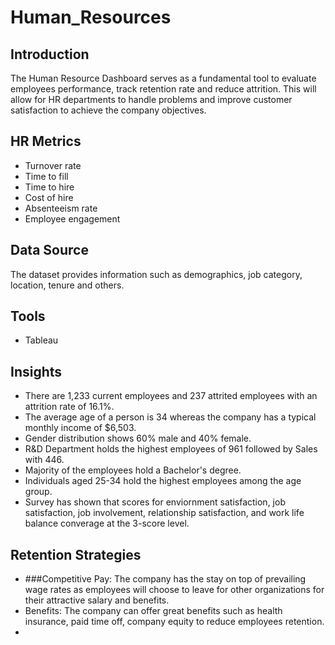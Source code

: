 # Human_Resources

## Introduction
The Human Resource Dashboard serves as a fundamental tool to evaluate employees performance, track retention rate and reduce attrition. This will allow for HR departments to handle problems and improve customer satisfaction to achieve the company objectives. 

## HR Metrics
- Turnover rate
- Time to fill
- Time to hire
- Cost of hire
- Absenteeism rate
- Employee engagement

## Data Source
The dataset provides information such as demographics, job category, location, tenure and others.

## Tools
- Tableau

## Insights
- There are 1,233 current employees and 237 attrited employees with an attrition rate of 16.1%.
- The average age of a person is 34 whereas the company has a typical monthly income of $6,503.
- Gender distribution shows 60% male and 40% female.
- R&D Department holds the highest employees of 961 followed by Sales with 446.
- Majority of the employees hold a Bachelor's degree.
- Individuals aged 25-34 hold the highest employees among the age group.
- Survey has shown that scores for enviornment satisfaction, job satisfaction, job involvement, relationship satisfaction, and work life balance converage at the 3-score level.

## Retention Strategies
- ###Competitive Pay: The company has the stay on top of prevailing wage rates as employees will choose to leave for other organizations for their attractive salary and benefits.
- Benefits: The company can offer great benefits such as health insurance, paid time off, company equity to reduce employees retention.
- 
